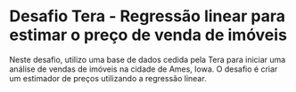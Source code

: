 # Desafio Tera - Regressão linear para estimar o preço de venda de imóveis

Neste desafio, utilizo uma base de dados cedida pela Tera para iniciar uma análise de vendas de imóveis na cidade de Ames, Iowa.
O desafio é criar um estimador de preços utilizando a regressão linear.
